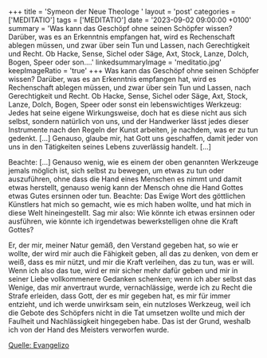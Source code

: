 +++
title = 'Symeon der Neue Theologe  '
layout = 'post'
categories = ['MEDITATIO']
tags = ['MEDITATIO']
date = '2023-09-02 09:00:00 +0100'
summary = 'Was kann das Geschöpf ohne seinen Schöpfer wissen? Darüber, was es an Erkenntnis empfangen hat, wird es Rechenschaft ablegen müssen, und zwar über sein Tun und Lassen, nach Gerechtigkeit und Recht. Ob Hacke, Sense, Sichel oder Säge, Axt, Stock, Lanze, Dolch, Bogen, Speer oder son....'
linkedsummaryImage = 'meditatio.jpg'
keepImageRatio = 'true'
+++
Was kann das Geschöpf ohne seinen Schöpfer wissen? Darüber, was es an Erkenntnis empfangen hat, wird es Rechenschaft ablegen müssen, und zwar über sein Tun und Lassen, nach Gerechtigkeit und Recht. Ob Hacke, Sense, Sichel oder Säge, Axt, Stock, Lanze, Dolch, Bogen, Speer oder sonst ein lebenswichtiges Werkzeug: Jedes hat seine eigene Wirkungsweise, doch hat es diese nicht aus sich selbst, sondern natürlich von uns, und der Handwerker lässt jedes dieser Instrumente nach den Regeln der Kunst arbeiten, je nachdem, was er zu tun gedenkt.<!--more--> […] Genauso, glaube mir, hat Gott uns geschaffen, damit jeder von uns in den Tätigkeiten seines Lebens zuverlässig handelt. […]

Beachte: […] Genauso wenig, wie es einem der oben genannten Werkzeuge jemals möglich ist, sich selbst zu bewegen, um etwas zu tun oder auszuführen, ohne dass die Hand eines Menschen es nimmt und damit etwas herstellt, genauso wenig kann der Mensch ohne die Hand Gottes etwas Gutes ersinnen oder tun. Beachte: Das Ewige Wort des göttlichen Künstlers hat mich so gemacht, wie es mich haben wollte, und hat mich in diese Welt hineingestellt. Sag mir also: Wie könnte ich etwas ersinnen oder ausführen, wie könnte ich irgendetwas bewerkstelligen ohne die Kraft Gottes?

Er, der mir, meiner Natur gemäß, den Verstand gegeben hat, so wie er wollte, der wird mir auch die Fähigkeit geben, all das zu denken, von dem er weiß, dass es mir nützt, und mir die Kraft verleihen, das zu tun, was er will. Wenn ich also das tue, wird er mir sicher mehr dafür geben und mir in seiner Liebe vollkommenere Gedanken schenken; wenn ich aber selbst das Wenige, das mir anvertraut wurde, vernachlässige, werde ich zu Recht die Strafe erleiden, dass Gott, der es mir gegeben hat, es mir für immer entzieht, und ich werde unwirksam sein, ein nutzloses Werkzeug, weil ich die Gebote des Schöpfers nicht in die Tat umsetzen wollte und mich der Faulheit und Nachlässigkeit hingegeben habe. Das ist der Grund, weshalb ich von der Hand des Meisters verworfen wurde.



[Quelle: Evangelizo](https://evangeliumtagfuertag.org/DE/gospel)
